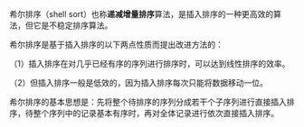 希尔排序（shell sort）也称**递减增量排序**算法，是插入排序的一种更高效的算法，但它是不稳定排序算法。

希尔排序是基于插入排序的以下两点性质而提出改进方法的：

（1）插入排序在对几乎已经有序的序列进行排序时，可以达到线性排序的效率。

（2）但插入排序一般是低效的，因为插入排序每次只能将数据移动一位。

希尔排序的基本思想是：先将整个待排序的序列分成若干个子序列进行直接插入排序，待整个序列中的记录基本有序时，再对全体记录进行依次直接插入排序。

